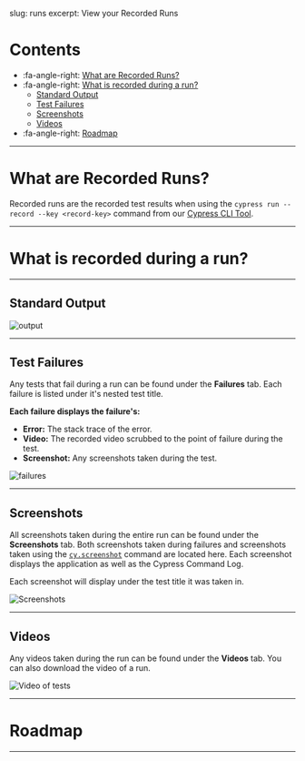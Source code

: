 slug: runs
excerpt: View your Recorded Runs

# Contents

- :fa-angle-right: [What are Recorded Runs?](#section-what-are-recorded-runs)
- :fa-angle-right: [What is recorded during a run?](#section-what-is-recorded-during-a-run-)
  - [Standard Output](#section-standard-output)
  - [Test Failures](#section-test-failures)
  - [Screenshots](#section-screenshots)
  - [Videos](#section-videos)
- :fa-angle-right: [Roadmap](#section-roadmap)

***

# What are Recorded Runs?

Recorded runs are the recorded test results when using the `cypress run --record --key <record-key>` command from our [Cypress CLI Tool](https://github.com/cypress-io/cypress-cli).

***

# What is recorded during a run?

***

## Standard Output

![output](https://cloud.githubusercontent.com/assets/1271364/22707798/f5e5608e-ed41-11e6-8832-d66e5a68094b.png)

***

## Test Failures

Any tests that fail during a run can be found under the **Failures** tab. Each failure is listed under it's nested test title.

**Each failure displays the failure's:**

- **Error:** The stack trace of the error.
- **Video:** The recorded video scrubbed to the point of failure during the test.
- **Screenshot:** Any screenshots taken during the test.

![failures](https://cloud.githubusercontent.com/assets/1271364/22707770/dce3664e-ed41-11e6-84de-03acdc499daa.png)

***

## Screenshots

All screenshots taken during the entire run can be found under the **Screenshots** tab. Both screenshots taken during failures and screenshots taken using the [`cy.screenshot`](https://on.cypress.io/api/screenshot) command are located here. Each screenshot displays the application as well as the Cypress Command Log.

Each screenshot will display under the test title it was taken in.

![Screenshots](https://cloud.githubusercontent.com/assets/1271364/22707241/28bf50de-ed40-11e6-93a1-4e09c2767605.png)

***

## Videos

Any videos taken during the run can be found under the **Videos** tab. You can also download the video of a run.

![Video of tests](https://cloud.githubusercontent.com/assets/1271364/22706030/c3a442f8-ed3b-11e6-812e-a12980057e39.png)

***

# Roadmap

***
